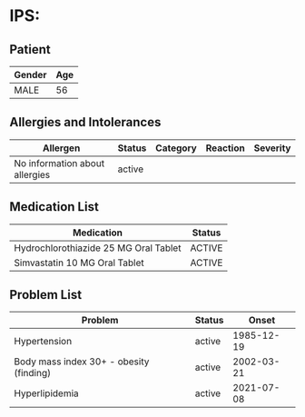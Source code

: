# IPS:

## Patient

|Gender|Age|
|---|---|
|MALE|56|

## Allergies and Intolerances

|Allergen|Status|Category|Reaction|Severity|
|---|---|---|---|---|
|No information about allergies|active||||

## Medication List

|Medication|Status|
|---|---|
|Hydrochlorothiazide 25 MG Oral Tablet|ACTIVE|
|Simvastatin 10 MG Oral Tablet|ACTIVE|

## Problem List

|Problem|Status|Onset|
|---|---|---|
|Hypertension|active|1985-12-19|
|Body mass index 30+ - obesity (finding)|active|2002-03-21|
|Hyperlipidemia|active|2021-07-08|
